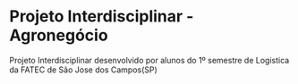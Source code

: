 # Projeto Interdisciplinar - Agronegócio
Projeto Interdisciplinar desenvolvido por alunos do 1º semestre de Logistica da FATEC de São Jose dos Campos(SP)
